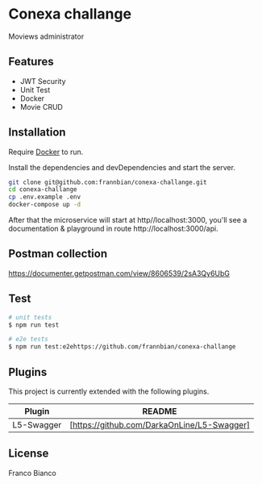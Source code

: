 # Conexa challange

Moviews administrator

## Features

- JWT Security
- Unit Test
- Docker
- Movie CRUD

## Installation

Require [Docker](https://www.docker.com/) to run.

Install the dependencies and devDependencies and start the server.

```sh
git clone git@github.com:frannbian/conexa-challange.git
cd conexa-challange
cp .env.example .env
docker-compose up -d

```
After that the microservice will start at http//localhost:3000, you'll see a documentation & playground in route http://localhost:3000/api.


## Postman collection
https://documenter.getpostman.com/view/8606539/2sA3Qy6UbG

## Test

```bash
# unit tests
$ npm run test

# e2e tests
$ npm run test:e2ehttps://github.com/frannbian/conexa-challange

```
## Plugins

This project is currently extended with the following plugins.

| Plugin | README |
| ------ | ------ |
| L5-Swagger | [https://github.com/DarkaOnLine/L5-Swagger] |

## License

Franco Bianco